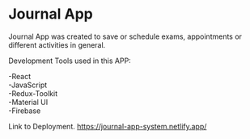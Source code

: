 # Journal App
Journal App was created to save or schedule exams, appointments or different activities in general.

Development Tools used in this APP:

-React  
-JavaScript  
-Redux-Toolkit  
-Material UI  
-Firebase  




Link to Deployment.
https://journal-app-system.netlify.app/
